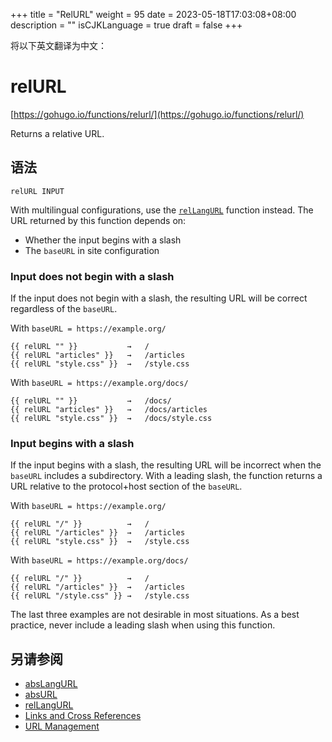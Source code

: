 +++
title = "RelURL"
weight = 95
date = 2023-05-18T17:03:08+08:00
description = ""
isCJKLanguage = true
draft = false
+++

将以下英文翻译为中文：
# relURL

[https://gohugo.io/functions/relurl/](https://gohugo.io/functions/relurl/)

Returns a relative URL.

## 语法

```
relURL INPUT
```

With multilingual configurations, use the [`relLangURL`](https://gohugo.io/functions/rellangurl/) function instead. The URL returned by this function depends on:

- Whether the input begins with a slash
- The `baseURL` in site configuration

### Input does not begin with a slash 

If the input does not begin with a slash, the resulting URL will be correct regardless of the `baseURL`.

With `baseURL = https://example.org/`

```go-html-template
{{ relURL "" }}           →   /
{{ relURL "articles" }}   →   /articles
{{ relURL "style.css" }}  →   /style.css
```

With `baseURL = https://example.org/docs/`

```go-html-template
{{ relURL "" }}           →   /docs/
{{ relURL "articles" }}   →   /docs/articles
{{ relURL "style.css" }}  →   /docs/style.css
```

### Input begins with a slash 

If the input begins with a slash, the resulting URL will be incorrect when the `baseURL` includes a subdirectory. With a leading slash, the function returns a URL relative to the protocol+host section of the `baseURL`.

With `baseURL = https://example.org/`

```go-html-template
{{ relURL "/" }}          →   /
{{ relURL "/articles" }}  →   /articles
{{ relURL "style.css" }}  →   /style.css
```

With `baseURL = https://example.org/docs/`

```go-html-template
{{ relURL "/" }}          →   /
{{ relURL "/articles" }}  →   /articles
{{ relURL "/style.css" }} →   /style.css
```

The last three examples are not desirable in most situations. As a best practice, never include a leading slash when using this function.

## 另请参阅

- [absLangURL](https://gohugo.io/functions/abslangurl/)
- [absURL](https://gohugo.io/functions/absurl/)
- [relLangURL](https://gohugo.io/functions/rellangurl/)
- [Links and Cross References](https://gohugo.io/content-management/cross-references/)
- [URL Management](https://gohugo.io/content-management/urls/)
